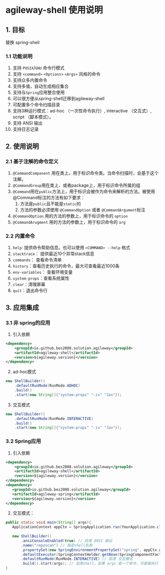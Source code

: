 # agileway-shell 使用说明

## 1. 目标
替换 spring-shell 

### 1.1 功能说明
1. 支持 `POSIX`/`GNU` 命令行模式
2. 支持 `<command>` `<Options>` `<Args>` 风格的命令
3. 支持众多内置命令
4. 支持多值，自动生成相应集合
5. 支持与`Spring`应用整合使用
6. 可以很方便从spring-shell迁移到agileway-shell
7. 可配置多个命令扫描目录
8. 支持3种运行模式：ad-hoc （一次性命令执行）, interactive （交互式）, script （脚本模式）。 
9. 支持 ANSI 输出
10. 支持日志记录

## 2. 使用说明

### 2.1 基于注解的命令定义
1. `@CommandComponent` 用在类上，用于标识命令类。当命令扫描时，会基于这个注解。
2. `@CommandGroup`用在类上、或者package上，用于标识命令所属的组
3. `@Command`用在`public`方法上，用于标识会被作为命令来解析的方法。被使用@Command标注的方法有如下要求：
   1. 方法是`public`且不能是`static`的
   2. 方法的参数必须使用 `@CommandOption` 或者 `@CommandArgument`标注
4. `@CommandOption` 用的方法的参数上，用于标识命令的 `option`
5. `@CommandArugment` 用的方法的参数上，用于标识命令的 `arg`

### 2.2 内置命令
1. `help`: 提供命令帮助信息。也可以使用 `<COMMAND> --help` 格式
2. `stacktrace`： 提供最近10个异常stack信息
3. `commands`： 查看命令清单
4. `history`：查看历史执行的命令，最大可查看最近1000条
5. `env-variables`： 查看环境变量
6. `system-props`：查看系统属性
7. `clear`：清理屏幕
8. `quit`：退出命令行

## 3. 应用集成

### 3.1 非 spring的应用
1. 引入依赖
```xml
<dependency>
    <groupId>io.github.bes2008.solution.agileway</groupId>
    <artifactId>agileway-shell</artifactId>
    <version>${agileway.version}</version>
</dependency>
```
2. ad-hoc模式
```java
new ShellBuilder()
    .defaultRunMode(RunMode.ADHOC)
    .build()
    .start(new String[]{"system-props" "-iv" "Jav"});
```
3. 交互模式
```java
new ShellBuilder()
    .defaultRunMode(RunMode.INTERACTIVE)
    .build()
    .start(new String[]{"system-props" "-iv" "Jav"});
```


### 3.2 Spring应用
1. 引入依赖
```xml
<dependency>
    <groupId>io.github.bes2008.solution.agileway</groupId>
    <artifactId>agileway-shell</artifactId>
    <version>${agileway.version}</version>
</dependency>
<dependency>
   <groupId>io.github.bes2008.solution.agileway</groupId>
   <artifactId>agileway-spring</artifactId>
   <version>${agileway.version}</version>
</dependency>
```
2. 交互模式：
```java
public static void main(String[] args){
   ApplicationContext appCtx = SpringApplication.run(YourApplication.class, args);
   
   new ShellBuilder()
       .ansiConsoleEnabled(true) // 启用 ANSI 输出
       .name("reposcan") // 指定shell名称
       .propertySet(new SpringEnvironmentPropertySet("spring", appCtx.getEnvironment())) // 集成 spring environment
       .defaultExecutor(SpringContextHolder.getBean(SpringComponentFactory.class)) // 引入 spring 的bean factory
       .defaultRunMode(RunMode.INTERACTIVE) // 启用 交互模式
       .build().start(args); // 启用shell，如果 args 是一个命令，可直接执行
}
```